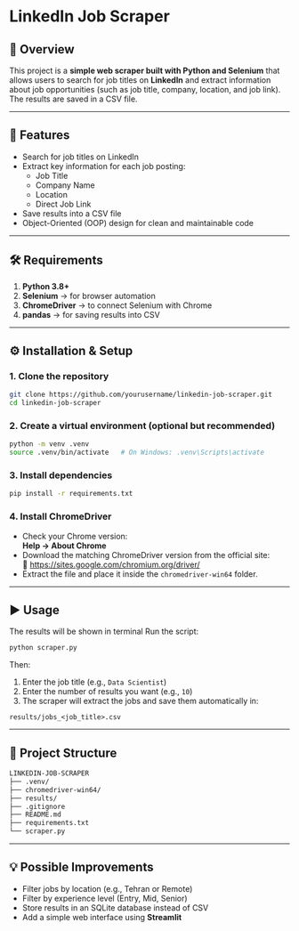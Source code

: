 # LinkedIn Job Scraper

## 📄 Overview
This project is a **simple web scraper built with Python and Selenium** that allows users to search for job titles on **LinkedIn** and extract information about job opportunities (such as job title, company, location, and job link).  
The results are saved in a CSV file.

---

## 🦋 Features
- Search for job titles on LinkedIn  
- Extract key information for each job posting:
  - Job Title  
  - Company Name  
  - Location  
  - Direct Job Link  
- Save results into a CSV file  
- Object-Oriented (OOP) design for clean and maintainable code  

---

## 🛠 Requirements
1. **Python 3.8+**  
2. **Selenium** → for browser automation  
3. **ChromeDriver** → to connect Selenium with Chrome  
4. **pandas** → for saving results into CSV  

---

## ⚙️ Installation & Setup

### 1. Clone the repository
```bash
git clone https://github.com/yourusername/linkedin-job-scraper.git
cd linkedin-job-scraper
```

### 2. Create a virtual environment (optional but recommended)
```bash
python -m venv .venv
source .venv/bin/activate   # On Windows: .venv\Scripts\activate
```

### 3. Install dependencies
```bash
pip install -r requirements.txt
```

### 4. Install ChromeDriver
- Check your Chrome version:  
  **Help → About Chrome**  
- Download the matching ChromeDriver version from the official site:  
  🔗 https://sites.google.com/chromium.org/driver/  
- Extract the file and place it inside the `chromedriver-win64` folder.

---

## ▶ Usage
The results will be shown in terminal
Run the script:
```bash
python scraper.py
```

Then:  
1. Enter the job title (e.g., `Data Scientist`)  
2. Enter the number of results you want (e.g., `10`)  
3. The scraper will extract the jobs and save them automatically in:  

```
results/jobs_<job_title>.csv
```

---

## 📂 Project Structure
```bash
LINKEDIN-JOB-SCRAPER
├── .venv/                  
├── chromedriver-win64/    
├── results/                
├── .gitignore
├── README.md            
├── requirements.txt        
└── scraper.py       
```

---

## 💡 Possible Improvements
- Filter jobs by location (e.g., Tehran or Remote)  
- Filter by experience level (Entry, Mid, Senior)  
- Store results in an SQLite database instead of CSV  
- Add a simple web interface using **Streamlit**  
